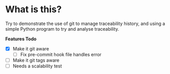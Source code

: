 # What is this?
Try to demonstrate the use of git to manage traceability history, and using a simple Python program to try and analyse traceability.

**Features Todo**
- [x] Make it git aware
   - [ ] Fix pre-commit hook file handles error 
- [ ] Make it git tags aware
- [ ] Needs a scalability test